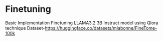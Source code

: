 # Finetuning
Basic Implementation
Finetuning LLAMA3.2 3B Instruct model using Qlora technique
Dataset-https://huggingface.co/datasets/mlabonne/FineTome-100k
